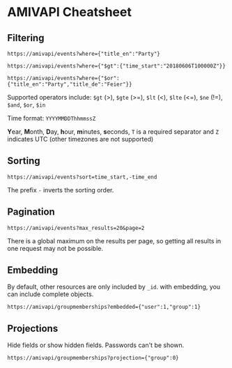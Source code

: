 # AMIVAPI Cheatsheet

## Filtering

```
https://amivapi/events?where={"title_en":"Party"}

https://amivapi/events?where={"$gt":{"time_start":"20180606T100000Z"}}

https://amivapi/events?where={"$or":{"title_en":"Party","title_de":"Feier"}}
```

Supported operators include:
`$gt` (>), `$gte` (>=), `$lt` (<), `$lte` (<=), `$ne` (!=), `$and`, `$or`, `$in`

Time format: `YYYYMMDDThhmmssZ`

**Y**ear, **M**onth, **D**ay, **h**our, **m**inutes, **s**econds, `T` is a required separator
and `Z` indicates UTC (other timezones are not supported)

## Sorting

```
https://amivapi/events?sort=time_start,-time_end
```

The prefix ```-``` inverts the sorting order.

## Pagination

```
https://amivapi/events?max_results=20&page=2
```

There is a global maximum on the results per page, so getting all results in one request
may not be possible.

## Embedding

By default, other resources are only included by `_id`. with embedding, you can include complete objects.

```
https://amivapi/groupmemberships?embedded={"user":1,"group":1}
```

## Projections

Hide fields or show hidden fields. Passwords can't be shown.

```
https://amivapi/groupmemberships?projection={"group":0}
```
